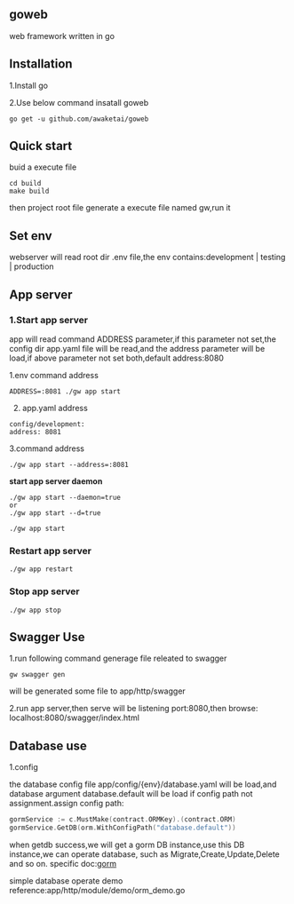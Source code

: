 goweb
----

web framework written in go

## Installation

1.Install go

2.Use below command insatall goweb

```
go get -u github.com/awaketai/goweb
```

## Quick start

buid a execute file

```
cd build
make build
```

then project root file generate a execute file named gw,run it

## Set env

webserver will read root dir .env file,the env contains:development | testing  | production

## App server

### 1.Start app server
app will read command ADDRESS parameter,if this parameter not set,the config dir app.yaml file will be read,and the address parameter will be load,if above parameter not set both,default address:8080

1.env command address

```
ADDRESS=:8081 ./gw app start
```
2. app.yaml address

```
config/development:
address: 8081
```
3.command address

```
./gw app start --address=:8081

```

**start app server daemon**

```
./gw app start --daemon=true
or 
./gw app start --d=true
```

```
./gw app start 
```
### Restart app server

```
./gw app restart
```

### Stop app server

```
./gw app stop
```

## Swagger Use

1.run following command generage file releated to swagger 

```
gw swagger gen
```
will be generated some file to app/http/swagger

2.run app server,then serve will be listening port:8080,then browse: localhost:8080/swagger/index.html

## Database use

1.config

the database config file app/config/{env}/database.yaml will be load,and database argument
database.default will be load if config path not assignment.assign config path:

```go
gormService := c.MustMake(contract.ORMKey).(contract.ORM)
gormService.GetDB(orm.WithConfigPath("database.default"))
```
when getdb success,we will get a gorm DB instance,use this DB instance,we can operate database,
such as Migrate,Create,Update,Delete and so on. specific doc:[gorm](https://gorm.io/)

simple database operate demo reference:app/http/module/demo/orm_demo.go
